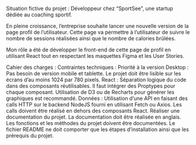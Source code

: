 Situation fictive du projet :
Développeur chez “SportSee”, une startup dédiée au coaching sportif.

En pleine croissance, l’entreprise souhaite lancer une nouvelle version de la page profil de l’utilisateur. Cette page va permettre à l’utilisateur de suivre le nombre de sessions réalisées ainsi que le nombre de calories brûlées.

Mon rôle a été de développer le front-end de cette page de profil en utilisant React tout en respectant les maquettes Figma et les User Stories.

Cahier des charges :
Contraintes techniques :
Priorité à la version Desktop :
Pas besoin de version mobile et tablette.
Le projet doit être lisible sur les écrans d’au moins 1024 par 780 pixels.
React :
Séparation logique du code dans des composants réutilisables.
Il faut intégrer des Proptypes pour chaque composant.
Utilisation de D3 ou de Recharts pour générer les graphiques est recommandé.
Données : Utilisation d’une API en faisant des calls HTTP sur le backend NodeJS fourni en utilisant Fetch ou Axios.
Les calls doivent être réalisé en dehors des composants React.
Réaliser une documentation du projet.
La documentation doit être réalisée en anglais.
Les fonctions et les méthodes du projet doivent être documentées.
Le fichier README ne doit comporter que les étapes d’installation ainsi que les prérequis du projet.
